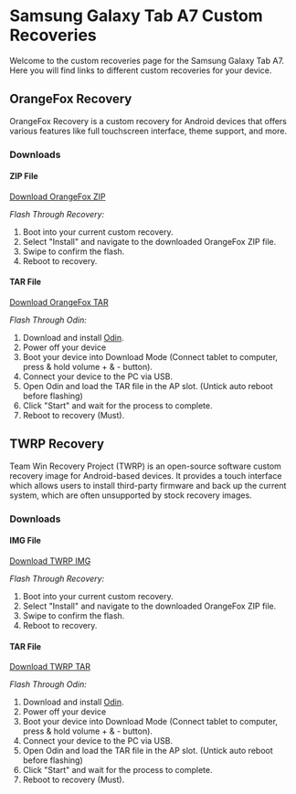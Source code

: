 # Samsung Galaxy Tab A7 Custom Recoveries

Welcome to the custom recoveries page for the Samsung Galaxy Tab A7. Here you will find links to different custom recoveries for your device.

## OrangeFox Recovery

OrangeFox Recovery is a custom recovery for Android devices that offers various features like full touchscreen interface, theme support, and more.

### Downloads

#### ZIP File
[Download OrangeFox ZIP](https://pixeldrain.com/u/2GXHX8Vf)

*Flash Through Recovery:*
1. Boot into your current custom recovery.
2. Select "Install" and navigate to the downloaded OrangeFox ZIP file.
3. Swipe to confirm the flash.
4. Reboot to recovery.

#### TAR File
[Download OrangeFox TAR](https://pixeldrain.com/u/fuwZ9kyP)

*Flash Through Odin:*
1. Download and install [Odin](https://odindownload.com/).
2. Power off your device
3. Boot your device into Download Mode (Connect tablet to computer, press & hold volume + & - button).
4. Connect your device to the PC via USB.
5. Open Odin and load the TAR file in the AP slot. (Untick auto reboot before flashing)
6. Click "Start" and wait for the process to complete.
7. Reboot to recovery (Must).


## TWRP Recovery

Team Win Recovery Project (TWRP) is an open-source software custom recovery image for Android-based devices. It provides a touch interface which allows users to install third-party firmware and back up the current system, which are often unsupported by stock recovery images.

### Downloads

#### IMG File
[Download TWRP IMG](https://mega.nz/file/bkcimDCK#tkv6ATvxx_gEUJJ4OD2WQ1WsRPTINRZCc2hTFPg62aY)

*Flash Through Recovery:*
1. Boot into your current custom recovery.
2. Select "Install" and navigate to the downloaded OrangeFox ZIP file.
3. Swipe to confirm the flash.
4. Reboot to recovery.

#### TAR File
[Download TWRP TAR](https://mega.nz/file/C0NgmD6S#lWD70RUXsXs_sv-0E5BOHPoitQc8keyorarW0xtXV-4)

*Flash Through Odin:*
1. Download and install [Odin](https://odindownload.com/).
2. Power off your device
3. Boot your device into Download Mode (Connect tablet to computer, press & hold volume + & - button).
4. Connect your device to the PC via USB.
5. Open Odin and load the TAR file in the AP slot. (Untick auto reboot before flashing)
6. Click "Start" and wait for the process to complete.
7. Reboot to recovery (Must).
